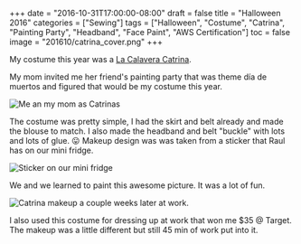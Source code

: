 +++
date = "2016-10-31T17:00:00-08:00"
draft = false
title = "Halloween 2016"
categories = ["Sewing"]
tags = ["Halloween", "Costume", "Catrina", "Painting Party", "Headband", "Face Paint", "AWS Certification"]
toc = false
image = "201610/catrina_cover.png"
+++

My costume this year was a [La Calavera Catrina](https://en.wikipedia.org/wiki/La_Calavera_Catrina).

My mom invited me her friend's painting party that was theme día de muertos and figured that would be my costume this year.

<img src="http://cdn.smylee.com/images/201610/catrina2.png" alt="Me an my mom as Catrinas" title="Me and my mom as Catrinas">

The costume was pretty simple, I had the skirt and belt already and made the blouse to match.
I also made the headband and belt "buckle" with lots and lots of glue. :stuck_out_tongue:
Makeup design was was taken from a sticker that Raul has on our mini fridge.

<img src="http://cdn.smylee.com/images/201610/catrina1.png" alt="Sticker on our mini fridge" title="Sticker on our mini fridge">

We  and we learned to paint this awesome picture. It was a lot of fun.

<img src="http://cdn.smylee.com/images/201610/catrina3.png" alt="Catrina makeup a couple weeks later at work." title="Catrina makeup a couple weeks later at work.">

I also used this costume for dressing up at work that won me $35 @ Target. The makeup was a little different but still 45 min of work put into it.
